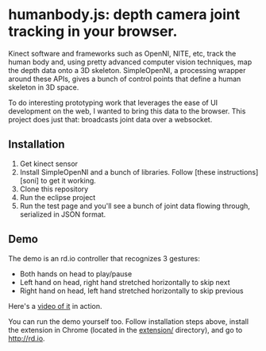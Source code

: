# humanbody.js: depth camera joint tracking in your browser.

Kinect software and frameworks such as OpenNI, NITE, etc, track the
human body and, using pretty advanced computer vision techniques, map
the depth data onto a 3D skeleton. SimpleOpenNI, a processing wrapper
around these APIs, gives a bunch of control points that define a
human skeleton in 3D space.

To do interesting prototyping work that leverages the ease of UI
development on the web, I wanted to bring this data to the browser. This
project does just that: broadcasts joint data over a websocket.

## Installation

1. Get kinect sensor
2. Install SimpleOpenNI and a bunch of libraries. Follow [these
   instructions][soni] to get it working.
3. Clone this repository
4. Run the eclipse project
5. Run the test page and you'll see a bunch of joint data flowing
   through, serialized in JSON format.

## Demo

The demo is an rd.io controller that recognizes 3 gestures:

- Both hands on head to play/pause
- Left hand on head, right hand stretched horizontally to skip next
- Right hand on head, left hand stretched horizontally to skip previous

Here's a [video of it][video] in action.

You can run the demo yourself too. Follow installation steps above,
install the extension in Chrome (located in the [extension/][crx]
directory), and go to <http://rd.io>.

[video]: http://www.youtube.com/watch?v=dZcjfgILtzY
[crx]: https://github.com/borismus/humanbody.js/tree/master/extension
